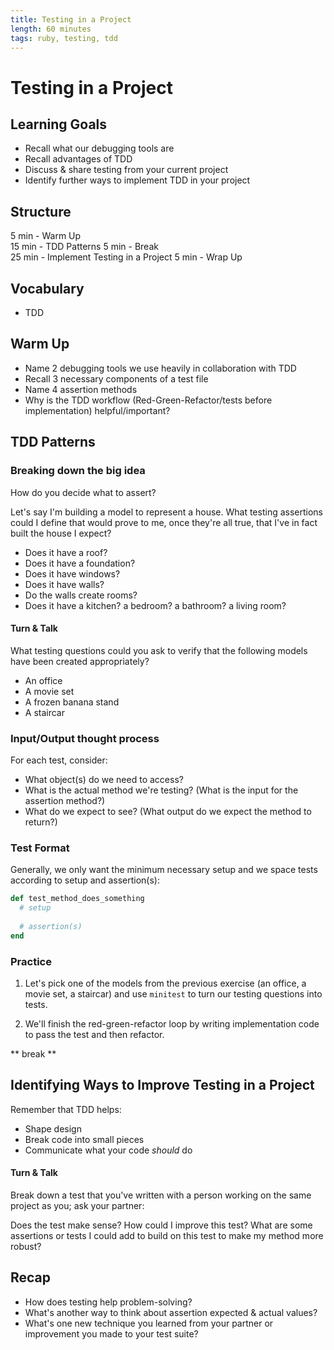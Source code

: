 ```yaml
---
title: Testing in a Project
length: 60 minutes
tags: ruby, testing, tdd
---
```


# Testing in a Project

## Learning Goals  

* Recall what our debugging tools are
* Recall advantages of TDD
* Discuss & share testing from your current project
* Identify further ways to implement TDD in your project

## Structure  

5 min - Warm Up  
15 min - TDD Patterns
5 min - Break  
25 min - Implement Testing in a Project
5 min - Wrap Up

## Vocabulary  

* TDD

## Warm Up

* Name 2 debugging tools we use heavily in collaboration with TDD
* Recall 3 necessary components of a test file
* Name 4 assertion methods
* Why is the TDD workflow (Red-Green-Refactor/tests before implementation) helpful/important?

## TDD Patterns

### Breaking down the big idea
How do you decide what to assert?

Let's say I'm building a model to represent a house. What testing assertions could I define that would prove to me, once they're all true, that I've in fact built the house I expect?

- Does it have a roof?
- Does it have a foundation?
- Does it have windows?
- Does it have walls?
- Do the walls create rooms?
- Does it have a kitchen? a bedroom? a bathroom? a living room?

#### Turn & Talk
What testing questions could you ask to verify that the following models have been created appropriately?

- An office
- A movie set
- A frozen banana stand
- A staircar

### Input/Output thought process 
For each test, consider:

* What object(s) do we need to access?
* What is the actual method we're testing? (What is the input for the assertion method?)
* What do we expect to see? (What output do we expect the method to return?)

### Test Format

Generally, we only want the minimum necessary setup and we space tests according to setup and assertion(s):

```ruby
def test_method_does_something
  # setup
  
  # assertion(s)
end
```

### Practice

1. Let's pick one of the models from the previous exercise (an office, a movie set, a staircar) and use `minitest` to turn our testing questions into tests.

2. We'll finish the red-green-refactor loop by writing implementation code to pass the test and then refactor. 

** break **

## Identifying Ways to Improve Testing in a Project

Remember that TDD helps:

* Shape design
* Break code into small pieces
* Communicate what your code _should_ do

#### Turn & Talk  
Break down a test that you've written with a person working on the same project as you; ask your partner:

Does the test make sense?
How could I improve this test?
What are some assertions or tests I could add to build on this test to make my method more robust?

## Recap
* How does testing help problem-solving?
* What's another way to think about assertion expected & actual values?
* What's one new technique you learned from your partner or improvement you made to your test suite?